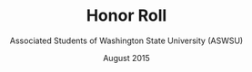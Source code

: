 ---
title: 'Honor Roll'
subtitle: 'Associated Students of Washington State University (ASWSU)'
date: 'August 2015'
order: 6
category: 'Awards'
icon: 'trophy'
url: 'https://wsu.edu'
description: 'Awarded by Associated Students of Washington State University (ASWSU). Reaching one of the highest levels of academic excellence - the Presidents Honor Roll.'
---